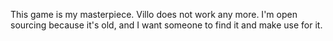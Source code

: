 This game is my masterpiece. Villo does not work any more. I'm open sourcing because it's old, and I want someone to find it and make use for it.
